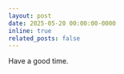```yaml
---
layout: post
date: 2025-05-20 00:00:00-0000
inline: true
related_posts: false
---
```


Have a good time.
